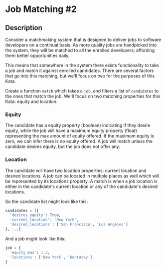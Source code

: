 # Job Matching #2

## Description

Consider a matchmaking system that is designed to deliver jobs to software developers on a continual basis. As more quality jobs are handpicked into the system, they will be matched to all the enrolled developers; affording them better opportunities daily.

This means that somewhere in the system there exists functionality to take a job and match it against enrolled candidates. There are several factors that go into this matching, but we'll focus on two for the purposes of this Kata.

Create a function `match` which takes a `job`, and filters a list of `candidates` to the ones that match the job. We'll focus on two matching properties for this Kata: equity and location.

### Equity

The candidate has a equity property (boolean) indicating if they desire equity, while the job will have a maximum equity property (float) representing the max amount of equity offered. If the maximum equity is zero, we can infer there is no equity offered. A job will match unless the candidate desires equity, but the job does not offer any.

### Location

The candidate will have two location properties: current location and desired locations. A job can be located in multiple places as well which will be represented by its locations property. A match is when a job location is either in the candidate's current location or any of the candidate's desired locations.

So the candidate list might look like this:

```python
candidates = [{
  'desires_equity': True,
  'current_location': 'New York',
  'desired_locations': ['San Francisco', 'Los Angeles']
}, ...]
```

And a job might look like this:

```python
job = {
  'equity_max': 1.2,
  'locations': ['New York', 'Kentucky']
}
```